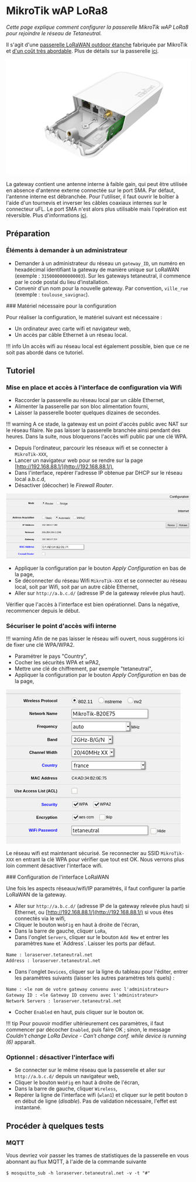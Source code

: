 # MikroTik wAP LoRa8

_Cette page explique comment configurer la passerelle MikroTik wAP LoRa8 pour rejoindre le réseau de Tetaneutral._

Il s'agit d'une [passerelle LoRaWAN outdoor étanche](https://mikrotik.com/product/wap_lr8_kit) fabriquée par MikroTik et [d'un coût très abordable](https://www.mhzshop.com/shop/3G-4G-5G/LoRa/Gateway-LoRa-MikroTik-wAP-LoRa8-RBwAPR-2nD-R11e-LoRa8.html). Plus de détails sur la passerelle [ici](https://help.mikrotik.com/docs/display/UM/wAP+LR8+kit).

![passerelle-mikrotik](../assets/img/passerelle-mikrotik-gateway-01.png)

La gateway contient une antenne interne à faible gain, qui peut être utilisée en absence d'antenne externe connectée sur le port SMA. Par défaut, l'antenne interne est débranchée. Pour l'utiliser, il faut ouvrir le boîtier à l'aide d'un tournevis et inverser les câbles coaxiaux internes sur le connecteur uFL. Le port SMA n'est alors plus utilisable mais l'opération est réversible. Plus d'informations [ici](https://help.mikrotik.com/docs/display/UM/wAP+LR8+kit#heading-Antennausage). 

## Préparation

### Éléments à demander à un administrateur

* Demander à un administrateur du réseau un `gateway_ID`, un numéro en hexadécimal identifiant la gateway de manière unique sur LoRaWAN (exemple : `3150000000000003`). Sur les gateways tetaneutral, il commence par le code postal du lieu d’installation.
* Convenir d'un nom pour la nouvelle gateway. Par convention, `ville_rue` (exemple : `toulouse_savignac`).

### Matériel nécessaire pour la configuration

Pour réaliser la configuration, le matériel suivant est nécessaire :

* Un ordinateur avec carte wifi et navigateur web,
* Un accès par câble Ethernet à un réseau local.

!!! info
    Un accès wifi au réseau local est également possible, bien que ce ne soit pas abordé dans ce tutoriel.

## Tutoriel

### Mise en place et accès à l'interface de configuration via Wifi

* Raccorder la passerelle au réseau local par un câble Ethernet,
* Alimenter la passerelle par son bloc alimentation fourni,
* Laisser la passerelle booter quelques dizaines de secondes.

!!! warning
     A ce stade, la gateway est un point d'accès public avec NAT sur le réseau filaire. Ne pas laisser la passerelle branchée ainsi pendant des heures. Dans la suite, nous bloquerons l'accès wifi public par une clé WPA.

* Depuis l'ordinateur, parcourir les réseaux wifi et se connecter à `MikroTik-XXX`,
* Lancer un navigateur web pour se rendre sur la page [http://192.168.88.1/](http://192.168.88.1/),
* Dans l'interface, repérer l'adresse IP obtenue par DHCP sur le réseau local a.b.c.d,
* Désactiver (décocher) le _Firewall Router_.

![passerelle-mikrotik](../assets/img/passerelle-mikrotik-network-01.png)

* Appliquer la configuration par le bouton _Apply Configuration_ en bas de la page,
* Se déconnecter du réseau Wifi `MikroTik-XXX` et se connecter au réseau local, soit par Wifi, soit par un autre câble Ethernet,
* Aller sur `http://a.b.c.d/` (adresse IP de la gateway relevée plus haut).

Vérifier que l'accès à l'interface est bien opérationnel. Dans la négative, recommencer depuis le début.

### Sécuriser le point d'accès wifi interne

!!! warning
    Afin de ne pas laisser le réseau wifi ouvert, nous suggérons ici de fixer une clé WPA/WPA2.

* Paramétrer le pays "Country",
* Cocher les sécurités WPA et wPA2,
* Mettre une clé de chiffrement, par exemple "tetaneutral",
* Appliquer la configuration par le bouton _Apply Configuration_ en bas de la page,

![passerelle-mikrotik](../assets/img/passerelle-mikrotik-wifi-01.png)

Le réseau wifi est maintenant sécurisé. Se reconnecter au SSID `MikroTik-XXX` en entrant la clé WPA pour vérifier que tout est OK. Nous verrons plus loin comment désactiver l'interface wifi.

### Configuration de l'interface LoRaWAN

Une fois les aspects réseaux/wifi/IP paramétrés, il faut configurer la partie LoRaWAN de la gateway.

* Aller sur `http://a.b.c.d/` (adresse IP de la gateway relevée plus haut) si Ethernet, ou [http://192.168.88.1/](http://192.168.88.1/) si vous êtes connectés via le wifi,
* Cliquer le bouton `WebFig` en haut à droite de l'écran,
* Dans la barre de gauche, cliquer `LoRa`,
* Dans l'onglet `Servers`, cliquer sur le bouton `Add New` et entrer les paramètres `Name` et ̀ Address`. Laisser les ports par défaut.

```
Name : loraserver.tetaneutral.net
Address : loraserver.tetaneutral.net
```

* Dans l'onglet `Devices`, cliquer sur la ligne du tableau pour l'éditer, entrer les paramètres suivants (laisser les autres paramètres tels quels) :

```
Name : <le nom de votre gateway convenu avec l'administrateur>
Gateway ID : <le Gateway ID convenu avec l'administrateur>
Network Servers : loraserver.tetaneutral.net
```

* Cocher `Enabled` en haut, puis cliquer sur le bouton `OK`.

!!! tip
    Pour pouvoir modifier ultérieurement ces paramètres, il faut commencer par décocher `Enabled`, puis faire OK ; sinon, le message _Couldn't change LoRa Device - Can't change conf. while device is running (6)_ apparaît.

### Optionnel : désactiver l'interface wifi

* Se connecter sur le même réseau que la passerelle et aller sur `http://a.b.c.d/` depuis un navigateur web,
* Cliquer le bouton `WebFig` en haut à droite de l'écran,
* Dans la barre de gauche, cliquer `Wireless`,
* Repérer la ligne de l'interface wifi (`wlan1`) et cliquer sur le petit bouton `D` en début de ligne (_disable_). Pas de validation nécessaire, l'effet est instantané. 

## Procéder à quelques tests

### MQTT

Vous devriez voir passer les trames de statistiques de la passerelle en vous abonnant au flux MQTT, à l'aide de la commande suivante

```
$ mosquitto_sub -h loraserver.tetaneutral.net -v -t "#"
```


